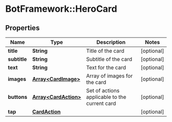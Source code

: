# BotFramework::HeroCard

## Properties
Name | Type | Description | Notes
------------ | ------------- | ------------- | -------------
**title** | **String** | Title of the card | [optional] 
**subtitle** | **String** | Subtitle of the card | [optional] 
**text** | **String** | Text for the card | [optional] 
**images** | [**Array&lt;CardImage&gt;**](CardImage.md) | Array of images for the card | [optional] 
**buttons** | [**Array&lt;CardAction&gt;**](CardAction.md) | Set of actions applicable to the current card | [optional] 
**tap** | [**CardAction**](CardAction.md) |  | [optional] 

